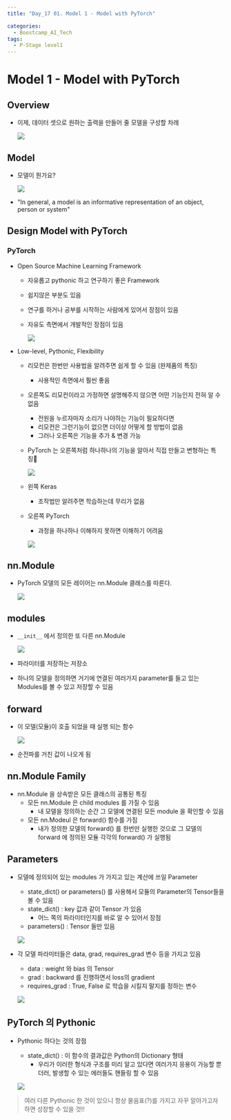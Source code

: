 ```yaml
---
title: "Day_17 01. Model 1 - Model with PyTorch"

categories:
  - Boostcamp_AI_Tech
tags:
  - P-Stage level1
---
```


# Model 1 - Model with PyTorch

## Overview

- 이제, 데이터 셋으로 원하는 출력을 만들어 줄 모델을 구성할 차례

    ![]({{site.url}}/assets/images/2021-08-25-10-09-47.png)

## Model

- 모델이 뭔가요?

    ![]({{site.url}}/assets/images/2021-08-25-10-10-30.png)

- "In general, a model is an informative representation of an object, person or system"

## Design Model with PyTorch

### PyTorch

- Open Source Machine Learning Framework
  - 자유롭고 pythonic 하고 연구하기 좋은 Framework
  - 쉽지않은 부분도 있음
  - 연구를 하거나 공부를 시작하는 사람에게 있어서 장점이 있음
  - 자유도 측면에서 개발적인 장점이 있음

    ![]({{site.url}}/assets/images/2021-08-25-10-13-56.png)

  

- Low-level, Pythonic, Flexibility

    - 리모컨은 한번만 사용법을 알려주면 쉽게 할 수 있음 (완제품의 특징)
      - 사용적인 측면에서 훨씬 좋음
    - 오른쪽도 리모컨이라고 가정하면 설명해주지 않으면 어떤 기능인지 전혀 알 수 없음
      - 전원을 누르자마자 소리가 나야하는 기능이 필요하다면
      - 리모컨은 그런기능이 없으면 더이상 어떻게 할 방법이 없음
      - 그러나 오른쪽은 기능을 추가 & 변경 가능

    - PyTorch 는 오른쪽처럼 하나하나의 기능을 알아서 직접 만들고 변형하는 특징

        ![]({{site.url}}/assets/images/2021-08-25-10-16-03.png)

    - 왼쪽 Keras
      - 조작법만 알려주면 학습하는데 무리가 없음
    - 오른쪽 PyTorch
      - 과정을 하나하나 이해하지 못하면 이해하기 어려움
    
      ![]({{site.url}}/assets/images/2021-08-25-10-21-11.png)

## nn.Module

- PyTorch 모델의 모든 레이어는 nn.Module 클래스를 따른다.

    ![]({{site.url}}/assets/images/2021-08-25-10-24-30.png)

## modules

- `__init__` 에서 정의한 또 다른 nn.Module

    ![]({{site.url}}/assets/images/2021-08-25-10-27-48.png)

- 파라미터를 저장하는 저장소
- 하나의 모델을 정의하면 거기에 연결된 여러가지 parameter를 들고 있는 Modules를 볼 수 있고 저장할 수 있음

## forward

- 이 모델(모듈)이 호출 되었을 때 실행 되는 함수

    ![]({{site.url}}/assets/images/2021-08-25-10-30-35.png)

- 순전파를 거친 값이 나오게 됨

## nn.Module Family

- nn.Module 을 상속받은 모든 클래스의 공통된 특징
  - 모든 nn.Module 은 child modules 를 가질 수 있음
    - 내 모델을 정의하는 순간 그 모델에 연결된 모든 module 을 확인할 수 있음
  - 모든 nn.Modeul 은 forward() 함수를 가짐
    - 내가 정의한 모델의 forward() 를 한번만 실행한 것으로 그 모델의 forward 에 정의된 모듈 각각의 forward() 가 실행됨

## Parameters

- 모델에 정의되어 있는 modules 가 가지고 있는 계산에 쓰일 Parameter
  - state_dict() or parameters() 를 사용해서 모듈의 Parameter의 Tensor들을 볼 수 있음
  - state_dict() : key 값과 같이 Tensor 가 있음
    - 어느 쪽의 파라미터인지를 바로 알 수 있어서 장점
  - parameters() : Tensor 들만 있음

  ![]({{site.url}}/assets/images/2021-08-25-10-39-19.png)

- 각 모델 파라미터들은 data, grad, requires_grad 변수 등을 가지고 있음
  - data : weight 와 bias 의 Tensor
  - grad : backward 를 진행하면서 loss의 gradient
  - requires_grad : True, False 로 학습을 시킬지 말지를 정하는 변수

  ![]({{site.url}}/assets/images/2021-08-25-10-43-55.png)

## PyTorch 의 Pythonic

- Pythonic 하다는 것의 장점
  - state_dict() : 이 함수의 결과값은 Python의 Dictionary 형태
    - 우리가 이러한 형식과 구조를 미리 알고 있다면 여러가지 응용이 가능할 뿐더러, 발생할 수 있는 에러들도 핸들링 할 수 있음

  ![]({{site.url}}/assets/images/2021-08-25-10-49-28.png)

> 여러 다른 Pythonic 한 것이 있으니 항상 물음표(?)를 가지고 자꾸 알아가고자 하면 성장할 수 있을 것!!